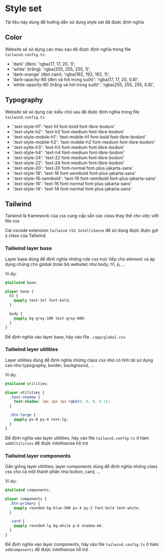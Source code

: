 # Style set

Tài liệu này dùng để hướng dẫn sử dụng style set đã được định nghĩa

## Color

Website sẽ sử dụng các màu sau đã được định nghĩa trong file `tailwind.config.ts`:

- 'dark' (đen): 'rgba(17, 17, 20, 1)',
- 'white' (trắng): 'rgba(255, 255, 255, 1)',
- 'dark-orange' (đen cam): 'rgba(192, 192, 192, 1)',
- 'dark-opacity-80 (đen và hơi trong suốt)': 'rgba(17, 17, 20, 0.8)',
- 'white-opacity-80 (trắng và hơi trong suốt)': 'rgba(255, 255, 255, 0.8)',

## Typography

Website sẽ sử dụng các kiểu chữ sau đã được định nghĩa trong file `tailwind.config.ts`:

- '.text-style-h1': 'text-h1 font-bold font-libre-bodoni'
- '.text-style-h2': 'text-h2 font-medium font-libre-bodoni'
- '.text-style-mobile-h1': 'text-mobile-h1 font-bold font-libre-bodoni'
- '.text-style-mobile-h2': 'text-mobile-h2 font-medium font-libre-bodoni'
- '.text-sytle-h3': 'text-h3 font-medium font-libre-bodoni'
- '.text-style-h4': 'text-h4 font-medium font-libre-bodoni'
- '.text-style-24': 'text-22 font-medium font-libre-bodoni'
- '.text-style-22': 'text-24 font-medium font-libre-bodoni'
- '.text-style-20': 'text-20 font-normal font-plus-jakarta-sans'
- '.text-style-18': 'text-18 font-semibold font-plus-jakarta-sans'
- '.text-style-16-semibold': 'text-16 font-semibold font-plus-jakarta-sans'
- '.text-style-16': 'text-16 font-normal font-plus-jakarta-sans'
- '.text-style-14': 'text-14 font-normal font-plus-jakarta-sans'

## Tailwind

Tailwind là framework của css cung cấp sẵn các class thay thế cho việc viết file css

Cài vscode extension `Tailwind CSS IntelliSense` để sử dụng được được gợi ý class của Tailwind

### Tailwind layer base

Layer base dùng để định nghĩa những rule css trực tiếp cho element và áp dụng chúng cho global (toàn bộ website) như body, h1, p, ...

Ví dụ:

```css
@tailwind base;

@layer base {
  h1 {
    @apply text-3xl font-bold;
  }

  body {
    @apply bg-gray-100 text-gray-800;
  }
}
```

Để định nghĩa vào layer base, hãy vào file `./app/global.css`

### Tailwind layer utilities

Layer utilities dùng để định nghĩa những class css nhỏ có tính tái sử dụng cao như typography, border, background, ...

Ví dụ:

```css
@tailwind utilities;

@layer utilities {
  .text-shadow {
    text-shadow: 2px 2px 2px rgba(0, 0, 0, 0.1);
  }

  .btn-large {
    @apply px-8 py-4 text-lg;
  }
}
```

Để định nghĩa vào layer ultilities, hãy vào file `tailwind.config.ts` ở hàm `addUltilities` để được intellisense hỗ trợ

### Tailwind layer components

Gần giống layer ultilities, layer components dùng để định nghĩa những class css cho cả một thành phần như button, card, ...

Ví dụ:

```css
@tailwind components;

@layer components {
  .btn-primary {
    @apply rounded bg-blue-500 px-4 py-2 font-bold text-white;
  }

  .card {
    @apply rounded-lg bg-white p-6 shadow-md;
  }
}
```

Để định nghĩa vào layer components, hãy vào file `tailwind.config.ts` ở hàm `addComponents` để được intellisense hỗ trợ
